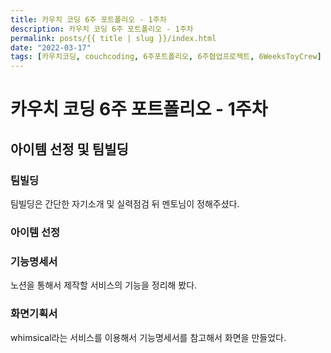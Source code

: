 ```yaml
---
title: 카우치 코딩 6주 포트폴리오 - 1주차
description: 카우치 코딩 6주 포트폴리오 - 1주차
permalink: posts/{{ title | slug }}/index.html
date: "2022-03-17"
tags: [카우치코딩, couchcoding, 6주포트폴리오, 6주협업프로젝트, 6WeeksToyCrew]
---
```


# 카우치 코딩 6주 포트폴리오 - 1주차

## 아이템 선정 및 팀빌딩

### 팀빌딩

팀빌딩은 간단한 자기소개 및 실력점검 뒤 멘토님이 정해주셨다.

### 아이템 선정

### 기능명세서

노션을 통해서 제작할 서비스의 기능을 정리해 봤다.

### 화면기획서

whimsical라는 서비스를 이용해서 기능명세서를 참고해서 화면을 만들었다.
